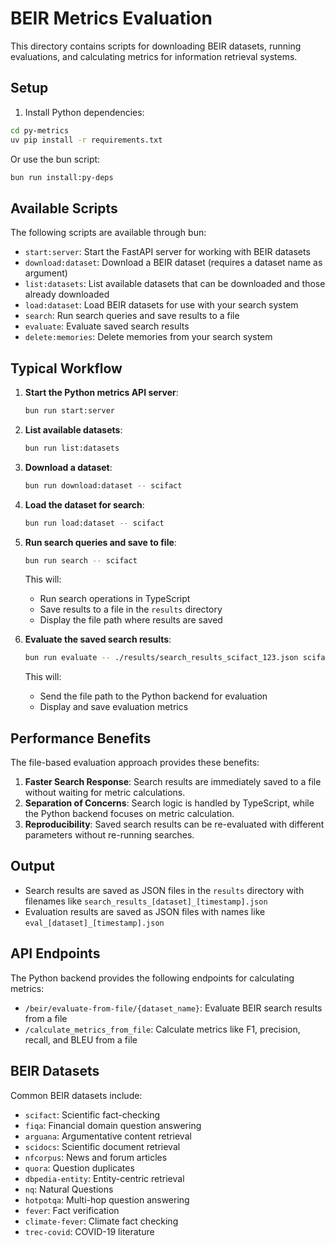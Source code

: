 # BEIR Metrics Evaluation

This directory contains scripts for downloading BEIR datasets, running evaluations, and calculating metrics for information retrieval systems.

## Setup

1. Install Python dependencies:

```bash
cd py-metrics
uv pip install -r requirements.txt
```

Or use the bun script:

```bash
bun run install:py-deps
```

## Available Scripts

The following scripts are available through bun:

- `start:server`: Start the FastAPI server for working with BEIR datasets
- `download:dataset`: Download a BEIR dataset (requires a dataset name as argument)
- `list:datasets`: List available datasets that can be downloaded and those already downloaded
- `load:dataset`: Load BEIR datasets for use with your search system
- `search`: Run search queries and save results to a file
- `evaluate`: Evaluate saved search results
- `delete:memories`: Delete memories from your search system

## Typical Workflow

1. **Start the Python metrics API server**:

   ```bash
   bun run start:server
   ```

2. **List available datasets**:

   ```bash
   bun run list:datasets
   ```

3. **Download a dataset**:

   ```bash
   bun run download:dataset -- scifact
   ```

4. **Load the dataset for search**:

   ```bash
   bun run load:dataset -- scifact
   ```

5. **Run search queries and save to file**:

   ```bash
   bun run search -- scifact
   ```

   This will:

   - Run search operations in TypeScript
   - Save results to a file in the `results` directory
   - Display the file path where results are saved

6. **Evaluate the saved search results**:

   ```bash
   bun run evaluate -- ./results/search_results_scifact_123.json scifact
   ```

   This will:

   - Send the file path to the Python backend for evaluation
   - Display and save evaluation metrics

## Performance Benefits

The file-based evaluation approach provides these benefits:

1. **Faster Search Response**: Search results are immediately saved to a file without waiting for metric calculations.
2. **Separation of Concerns**: Search logic is handled by TypeScript, while the Python backend focuses on metric calculation.
3. **Reproducibility**: Saved search results can be re-evaluated with different parameters without re-running searches.

## Output

- Search results are saved as JSON files in the `results` directory with filenames like `search_results_[dataset]_[timestamp].json`
- Evaluation results are saved as JSON files with names like `eval_[dataset]_[timestamp].json`

## API Endpoints

The Python backend provides the following endpoints for calculating metrics:

- `/beir/evaluate-from-file/{dataset_name}`: Evaluate BEIR search results from a file
- `/calculate_metrics_from_file`: Calculate metrics like F1, precision, recall, and BLEU from a file

## BEIR Datasets

Common BEIR datasets include:

- `scifact`: Scientific fact-checking
- `fiqa`: Financial domain question answering
- `arguana`: Argumentative content retrieval
- `scidocs`: Scientific document retrieval
- `nfcorpus`: News and forum articles
- `quora`: Question duplicates
- `dbpedia-entity`: Entity-centric retrieval
- `nq`: Natural Questions
- `hotpotqa`: Multi-hop question answering
- `fever`: Fact verification
- `climate-fever`: Climate fact checking
- `trec-covid`: COVID-19 literature
